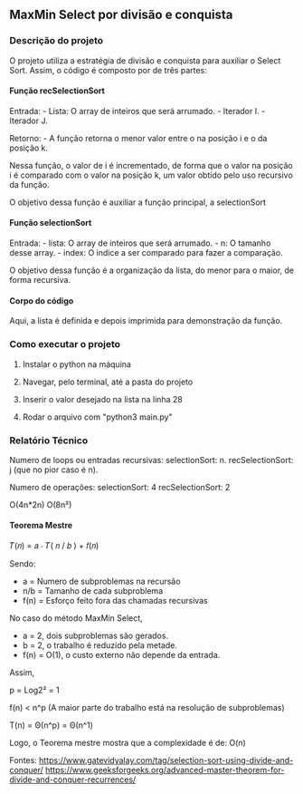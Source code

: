 ## MaxMin Select por divisão e conquista

### Descrição do projeto

O projeto utiliza a estratégia de divisão e conquista para auxiliar o Select Sort. 
Assim, o código é composto por de três partes: 

#### Função recSelectionSort

Entrada: 
    - Lista: O array de inteiros que será arrumado.
    - Iterador I.
    - Iterador J. 

Retorno: 
    - A função retorna o menor valor entre o na posição i e o da posição k.

Nessa função, o valor de i é incrementado, de forma que o valor na posição i é comparado com o valor na posição k, um valor obtido pelo uso recursivo da função. 

O objetivo dessa função é auxiliar a função principal, a selectionSort

#### Função selectionSort 

Entrada: 
    - lista: O array de inteiros que será arrumado.
    - n: O tamanho desse array.
    - index: O indice a ser comparado para fazer a comparação.

O objetivo dessa função é a organização da lista, do menor para o maior, de forma recursiva. 

#### Corpo do código

Aqui, a lista é definida e depois imprimida para demonstração da função. 

### Como executar o projeto

1. Instalar o python na máquina

2. Navegar, pelo terminal, até a pasta do projeto

3. Inserir o valor desejado na lista na linha 28

4. Rodar o arquivo com "python3 main.py"

### Relatório Técnico 

Numero de loops ou entradas recursivas: 
    selectionSort: n.
    recSelectionSort: j (que no pior caso é n).

Numero de operações: 
    selectionSort: 4
    recSelectionSort: 2

O(4n*2n)
O(8n²)

#### Teorema Mestre

𝑇(𝑛) = 𝑎 ⋅ 𝑇( 𝑛 / 𝑏 ) + 𝑓(𝑛)

Sendo: 
- a = Numero de subproblemas na recursão 
- n/b = Tamanho de cada subproblema 
- f(n) = Esforço feito fora das chamadas recursivas

No caso do método MaxMin Select, 
- a = 2, dois subproblemas são gerados.
- b = 2, o trabalho é reduzido pela metade.
- f(n) = O(1), o custo externo não depende da entrada.

Assim, 

p = Log2² = 1 

f(n) < n^p (A maior parte do trabalho está na resolução de subproblemas)

T(n) = Θ(n^p) = Θ(n^1)  

Logo, o Teorema mestre mostra que a complexidade é de: O(n)

Fontes: https://www.gatevidyalay.com/tag/selection-sort-using-divide-and-conquer/
https://www.geeksforgeeks.org/advanced-master-theorem-for-divide-and-conquer-recurrences/ 